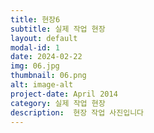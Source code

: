 ```yaml
---
title: 현장6
subtitle: 실제 작업 현장
layout: default
modal-id: 1
date: 2024-02-22
img: 06.jpg
thumbnail: 06.png
alt: image-alt
project-date: April 2014
category: 실제 작업 현장
description:  현장 작업 사진입니다
---
```

